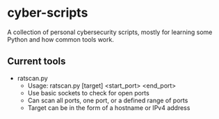 # cyber-scripts
A collection of personal cybersecurity scripts, mostly for learning some Python and how common tools work.

## Current tools
- ratscan.py
  - Usage: ratscan.py [target] <start_port> <end_port>
  - Use basic sockets to check for open ports
  - Can scan all ports, one port, or a defined range of ports
  - Target can be in the form of a hostname or IPv4 address

